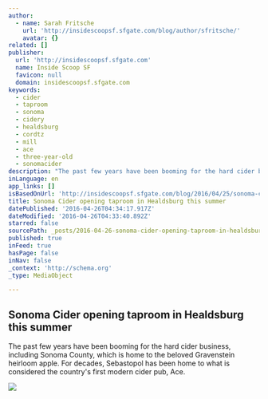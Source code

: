 ```yaml
---
author:
  - name: Sarah Fritsche
    url: 'http://insidescoopsf.sfgate.com/blog/author/sfritsche/'
    avatar: {}
related: []
publisher:
  url: 'http://insidescoopsf.sfgate.com'
  name: Inside Scoop SF
  favicon: null
  domain: insidescoopsf.sfgate.com
keywords:
  - cider
  - taproom
  - sonoma
  - cidery
  - healdsburg
  - cordtz
  - mill
  - ace
  - three-year-old
  - sonomacider
description: "The past few years have been booming for the hard cider business, including Sonoma County, which is home to the beloved Gravenstein heirloom apple. For decades, Sebastopol has been home to what is considered the country's first modern cider pub, Ace."
inLanguage: en
app_links: []
isBasedOnUrl: 'http://insidescoopsf.sfgate.com/blog/2016/04/25/sonoma-cider-opening-taproom-in-healdsburg-this-summer/'
title: Sonoma Cider opening taproom in Healdsburg this summer
datePublished: '2016-04-26T04:34:17.917Z'
dateModified: '2016-04-26T04:33:40.892Z'
starred: false
sourcePath: _posts/2016-04-26-sonoma-cider-opening-taproom-in-healdsburg-this-summer.md
published: true
inFeed: true
hasPage: false
inNav: false
_context: 'http://schema.org'
_type: MediaObject

---
```

<article style=""><h1>Sonoma Cider opening taproom in Healdsburg this summer</h1><p>The past few years have been booming for the hard cider business, including Sonoma County, which is home to the beloved Gravenstein heirloom apple. For decades, Sebastopol has been home to what is considered the country's first modern cider pub, Ace.</p><img src="http://insidescoopsf.sfgate.com/files/2016/04/Sonoma-Cider-Taproom-rendering.jpg" /></article>